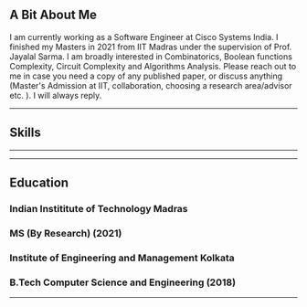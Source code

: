 ## A Bit About Me

I am currently working as a Software Engineer at Cisco Systems India. I finished my Masters  in 2021 from IIT Madras under the supervision of Prof. Jayalal Sarma. I am broadly interested in Combinatorics, Boolean functions Complexity, Circuit Complexity and Algorithms Analysis. Please reach out to me in case you need a copy of any published paper, or discuss anything (Master's Admission at IIT, collaboration, choosing a research area/advisor etc. ). I will always reply.

---

## Skills



---


---

## Education

### **Indian Instititute of Technology Madras**
### MS (By Research) (2021)

### **Institute of Engineering and Management Kolkata**
### B.Tech Computer Science and Engineering (2018)

---
